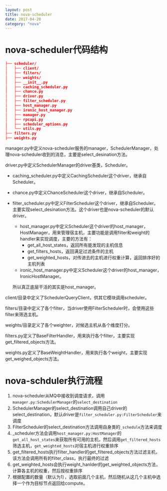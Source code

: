 ```yaml
---
layout: post
title: nova-scheduler
date: 2017-04-20
category: "nova"
---
```


# nova-scheduler代码结构

```json
├── scheduler/
│   ├── client/
│   ├── filters/
│   ├── weights/
│   ├── __init__.py
│   ├── caching_scheduler.py
│   ├── chance.py
│   ├── driver.py
│   ├── filter_scheduler.py
│   ├── host_manager.py
│   ├── ironic_host_manager.py
│   ├── manager.py
│   ├── rpcapi.py
│   ├── scheduler_options.py
│   └── utils.py
├── filters.py
├── weights.py
```



manager.py中定义nova-scheduler服务的manager，SchedulerManager，处理nova-scheduler收到的消息，主要是select_desination方法。

driver.py中定义SchedulerManager的driver基类，Scheduler。

* caching_scheduler.py中定义CachingScheduler这个driver，继承自Scheduler。

* chance.py中定义ChanceScheduler这个driver，继承自Scheduler。

* filter_scheduler.py中定义FilterScheduler这个driver，继承自Scheduler。主要实现select_desination方法。这个driver也是nova-scheduler的默认driver。

  * host_manager.py中定义Scheduler这个driver的host_manager，HostManager，用来管理宿主机，主要功能是调用filter和weight的handler来实现调度，主要的方法有：
    * get_all_host_states，返回所有能发现的主机信息
    * get_filters_hosts，返回满足过滤条件的主机
    * get_weighted_hosts，对传进去的主机进行权重计算，返回排序好的主机列表
  * ironic_host_manager.py中定义Scheduler这个driver的host_manager，IronicHostManager。

  所以真正底层干活的其实是host_manager。

client/目录中定义了SchedulerQueryClient，供其它模块调用scheduler。

filters/目录中定义了各个filter，当driver使用FilterScheduler时，会使用这些filter来筛选主机。

weights/目录定义了各个weighter，对候选主机从各个维度打分。

filters.py定义了BaseFilterHandler，用来执行各个filter，主要实现get_filtered_objects方法。

weights.py定义了BaseWeightHandler，用来执行各个weight，主要实现get_weighed_objects方法。

# nova-schduler执行流程

1. nova-scheduler从MQ中接收到调度请求，调用`manager.py:SchedulerManager`的`select_destination`
2. SchedulerManager的select_destination调用自己driver的select_destination，默认driver是`filter_scheduler.py:FilterScheduler`来调度
3. FilterScheduler的select_destination方法调用自身类的`_schedule`方法来调度
4. _scheduler方法会调用`host_manager.py:HostManager`的`get_all_host_states`来获取所有可用的主机，然后调用`get_filtered_hosts`筛选主机，`get_weighted_hosts`对宿主机进行权重排序
5. get_filtered_hosts执行filter_handler的get_filtered_objects方法过滤主机，该方法会调用所有的filter_class，执行最终的过滤
6. get_weighted_hosts会执行weight_hanlder的get_weighted_objects方法，计算各主机的权重，然后按权重排序
7. 根据配置的数量（默认为1），选取前面几个主机，然后随机从这几个主机中选择一个作为目标节点返回给compute。